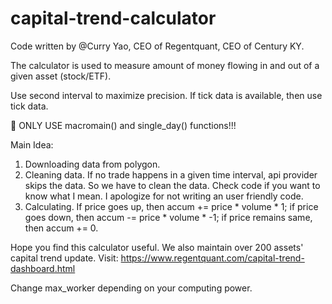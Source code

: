 # capital-trend-calculator

Code written by @Curry Yao, CEO of Regentquant, CEO of Century KY.

The calculator is used to measure amount of money flowing in and out of a given asset (stock/ETF).

Use second interval to maximize precision. If tick data is available, then use tick data.

🚨 ONLY USE macromain() and single_day() functions!!!

Main Idea:
1. Downloading data from polygon.
2. Cleaning data. If no trade happens in a given time interval, api provider skips the data. So we have to clean the data. Check code if you want to know what I mean. I apologize for not writing an user friendly code.
3. Calculating. If price goes up, then accum += price * volume * 1; if price goes down, then accum -= price * volume * -1; if price remains same, then accum += 0.

Hope you find this calculator useful.
We also maintain over 200 assets' capital trend update. Visit: https://www.regentquant.com/capital-trend-dashboard.html

Change max_worker depending on your computing power.
